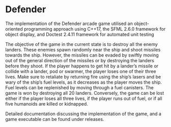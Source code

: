 # Defender

The implementation of the Defender arcade game utilised an object-oriented programming approach using C++17, the SFML 2.6.0 framework for object display, and Doctest 2.4.11 framework for automated unit testing

The objective of the game in the current state is to destroy all the enemy landers. These enemies spawn randomly near the ship and shoot missiles towards the ship. However, the missiles can be evaded by swiftly moving out of the general direction of the missiles or by destroying the landers before they shoot. If the player happens to get hit by a lander’s missile or collide with a lander, pod or swarmer, the player loses one of their three lives. Make sure to retaliate by returning fire using the ship’s lasers and be wary of the ship’s fuel levels, as it decreases as the player moves the ship. Fuel levels can be replenished by moving through a fuel canisters. The game is won by destroying all 20 landers. Conversely, the game can be lost either if the player loses all three lives, if the player runs out of fuel, or if all five humanoids are killed or kidnapped.

Detailed documentation discussing the implementation of the game, and a game executable can be found under releases.  
